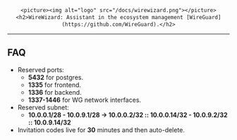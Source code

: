<div align="center">

    <picture><img alt="logo" src="/docs/wirewizard.png"></picture>
    <h2>WireWizard: Assistant in the ecosystem management [WireGuard](https://github.com/WireGuard).</h2>

</div>

---

## FAQ
* Reserved ports:
  - **5432** for postgres.
  - **1335** for frontend.
  - **1336** for backend.
  - **1337-1446** for WG network interfaces.
* Reserved subnet:
  - **10.0.0.1/28 - 10.0.9.1/28 -> 10.0.0.2/32 :: 10.0.0.14/32 - 10.0.9.2/32 :: 10.0.9.14/32**
* Invitation codes live for **30** minutes and then auto-delete.
